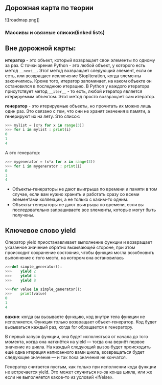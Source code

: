 
## Дорожная карта по теории
![[roadmap.png]]
### Массивы и связные списки(linked lists)

## Вне дорожной карты:

**итератор** - это объект, который возвращает свои элементы по одному за раз.
С точки зрения Python - это любой объект, у которого есть метод `__next__`. Этот метод возвращает следующий элемент, если он есть, или возвращает исключение StopIteration, когда элементы закончились.
Кроме того, итератор запоминает, на каком объекте он остановился в последнюю итерацию.
В Python у каждого итератора присутствует метод `__iter__` - то есть, любой итератор является итерируемым объектом. Этот метод просто возвращает сам итератор.

**генератор** - это итерируемые объекты, но прочитать их можно лишь один раз. Это связано с тем, что они не хранят значения в памяти, а генерируют их на лету.
Это список:
```python
>>> mylist = [x*x for x in range(3)] 
>>> for i in mylist : print(i) 
0 
1 
4
```
А это генератор:
```python
>>> mygenerator = (x*x for x in range(3))  
>>> for i in mygenerator : print(i) 
0 
1 
4
```

-   Объекты-генераторы не дают выигрыша по времени и памяти в том случае, если вам нужно хранить и работать сразу со всеми элементами коллекции, а не только с каким-то одним.
-   Объекты-генераторы не дают выигрыша по времени, если вы последовательно запрашиваете все элементы, которые могут быть получены.

## Ключевое слово yield

Оператор yield приостанавливает выполнение функции и возвращает указанное значение обратно вызывающей стороне, при этом происходит сохранение состояния, чтобы функция могла возобновить выполнение с того места, на котором она остановилась
```python
>>>def simple_generator():
>>>    yield 2
>>>    yield 4
>>>    yield 8

>>>for value in simple_generator(): 
>>>    print(value)
0 
1 
4
```
**важно**: когда вы вызываете функцию, код внутри тела функции не исполняется. Функция только возвращает объект-генератор. Код будет вызываться каждый раз, когда for обращается к генератору.

В первый запуск функции, она будет исполняться от начала до того момента, когда она наткнётся на yield — тогда она вернёт первое значение из цикла. На каждый следующий вызов будет происходить ещё одна итерация написанного вами цикла, возвращаться будет следующее значение — и так пока значения не кончатся.  
  
Генератор считается пустым, как только при исполнении кода функции не встречается yield. Это может случиться из-за конца цикла, или же если не выполняется какое-то из условий «if/else».
